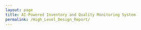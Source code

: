 ```yaml
---
layout: page
title: AI-Powered Inventory and Quality Monitoring System
permalink: /High_Level_Design_Report/
---
```

